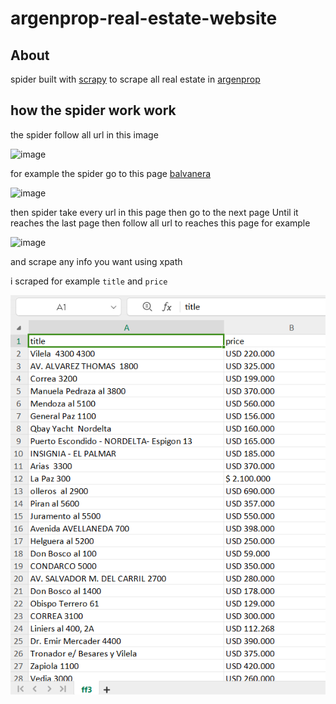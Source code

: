 # argenprop-real-estate-website


## About 

spider built with [scrapy](https://scrapy.org/) to scrape all real estate in  [argenprop](https://www.argenprop.com)

## how the spider work  work 


the spider follow all url in this image


![image](https://github.com/abdosabry21/argenprop-real-estate-website/assets/84657849/a7c30c55-149f-401e-bc6e-b4ec1f98a2b3)


for example the spider go to this page [balvanera](https://www.argenprop.com/departamentos/venta/balvanera)


![image](https://github.com/abdosabry21/argenprop-real-estate-website/assets/84657849/707fd839-5d0f-46bc-8711-e61fbae81a5c)

then spider take every url in this page then go to the next page Until it reaches the last page then follow all url to reaches this page for example

![image](https://github.com/abdosabry21/argenprop-real-estate-website/assets/84657849/b9483e90-9530-4c20-937b-f10cc63991af)

and scrape any info you want using xpath 

i scraped for example `title` and `price`



![image](https://github.com/abdosabry21/argenprop-real-estate-website/blob/main/Screenshot%202023-12-01%20150258.png)
